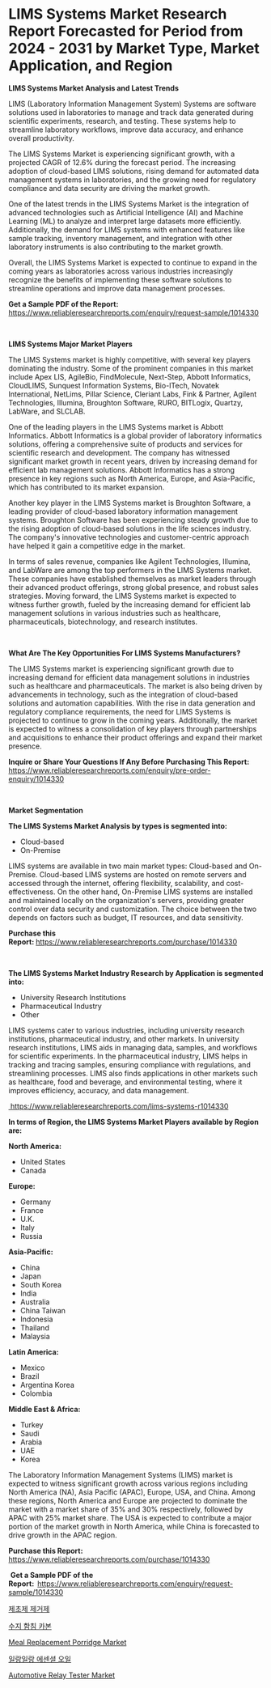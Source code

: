 <p><h1>LIMS Systems Market Research Report Forecasted for Period from 2024 -  2031 by Market Type, Market Application, and Region</h1></p><p><strong>LIMS Systems Market Analysis and Latest Trends</strong></p>
<p><p>LIMS (Laboratory Information Management System) Systems are software solutions used in laboratories to manage and track data generated during scientific experiments, research, and testing. These systems help to streamline laboratory workflows, improve data accuracy, and enhance overall productivity.</p><p>The LIMS Systems Market is experiencing significant growth, with a projected CAGR of 12.6% during the forecast period. The increasing adoption of cloud-based LIMS solutions, rising demand for automated data management systems in laboratories, and the growing need for regulatory compliance and data security are driving the market growth.</p><p>One of the latest trends in the LIMS Systems Market is the integration of advanced technologies such as Artificial Intelligence (AI) and Machine Learning (ML) to analyze and interpret large datasets more efficiently. Additionally, the demand for LIMS systems with enhanced features like sample tracking, inventory management, and integration with other laboratory instruments is also contributing to the market growth.</p><p>Overall, the LIMS Systems Market is expected to continue to expand in the coming years as laboratories across various industries increasingly recognize the benefits of implementing these software solutions to streamline operations and improve data management processes.</p></p>
<p><strong>Get a Sample PDF of the Report:&nbsp;</strong> <a href="https://www.reliableresearchreports.com/enquiry/request-sample/1014330">https://www.reliableresearchreports.com/enquiry/request-sample/1014330</a></p>
<p>&nbsp;</p>
<p><strong>LIMS Systems Major Market Players</strong></p>
<p><p>The LIMS Systems market is highly competitive, with several key players dominating the industry. Some of the prominent companies in this market include Apex LIS, AgileBio, FindMolecule, Next-Step, Abbott Informatics, CloudLIMS, Sunquest Information Systems, Bio-ITech, Novatek International, NetLims, Pillar Science, Cleriant Labs, Fink & Partner, Agilent Technologies, Illumina, Broughton Software, RURO, BITLogix, Quartzy, LabWare, and SLCLAB.</p><p>One of the leading players in the LIMS Systems market is Abbott Informatics. Abbott Informatics is a global provider of laboratory informatics solutions, offering a comprehensive suite of products and services for scientific research and development. The company has witnessed significant market growth in recent years, driven by increasing demand for efficient lab management solutions. Abbott Informatics has a strong presence in key regions such as North America, Europe, and Asia-Pacific, which has contributed to its market expansion.</p><p>Another key player in the LIMS Systems market is Broughton Software, a leading provider of cloud-based laboratory information management systems. Broughton Software has been experiencing steady growth due to the rising adoption of cloud-based solutions in the life sciences industry. The company's innovative technologies and customer-centric approach have helped it gain a competitive edge in the market.</p><p>In terms of sales revenue, companies like Agilent Technologies, Illumina, and LabWare are among the top performers in the LIMS Systems market. These companies have established themselves as market leaders through their advanced product offerings, strong global presence, and robust sales strategies. Moving forward, the LIMS Systems market is expected to witness further growth, fueled by the increasing demand for efficient lab management solutions in various industries such as healthcare, pharmaceuticals, biotechnology, and research institutes.</p></p>
<p>&nbsp;</p>
<p><strong>What Are The Key Opportunities For LIMS Systems Manufacturers?</strong></p>
<p><p>The LIMS Systems market is experiencing significant growth due to increasing demand for efficient data management solutions in industries such as healthcare and pharmaceuticals. The market is also being driven by advancements in technology, such as the integration of cloud-based solutions and automation capabilities. With the rise in data generation and regulatory compliance requirements, the need for LIMS Systems is projected to continue to grow in the coming years. Additionally, the market is expected to witness a consolidation of key players through partnerships and acquisitions to enhance their product offerings and expand their market presence.</p></p>
<p><strong>Inquire or Share Your Questions If Any Before Purchasing This Report:</strong> <a href="https://www.reliableresearchreports.com/enquiry/pre-order-enquiry/1014330">https://www.reliableresearchreports.com/enquiry/pre-order-enquiry/1014330</a></p>
<p>&nbsp;</p>
<p><strong>Market Segmentation</strong></p>
<p><strong>The LIMS Systems Market Analysis by types is segmented into:</strong></p>
<p><ul><li>Cloud-based</li><li>On-Premise</li></ul></p>
<p><p>LIMS systems are available in two main market types: Cloud-based and On-Premise. Cloud-based LIMS systems are hosted on remote servers and accessed through the internet, offering flexibility, scalability, and cost-effectiveness. On the other hand, On-Premise LIMS systems are installed and maintained locally on the organization's servers, providing greater control over data security and customization. The choice between the two depends on factors such as budget, IT resources, and data sensitivity.</p></p>
<p><strong>Purchase this Report:&nbsp;</strong><a href="https://www.reliableresearchreports.com/purchase/1014330">https://www.reliableresearchreports.com/purchase/1014330</a></p>
<p>&nbsp;</p>
<p><strong>The LIMS Systems Market Industry Research by Application is segmented into:</strong></p>
<p><ul><li>University Research Institutions</li><li>Pharmaceutical Industry</li><li>Other</li></ul></p>
<p><p>LIMS systems cater to various industries, including university research institutions, pharmaceutical industry, and other markets. In university research institutions, LIMS aids in managing data, samples, and workflows for scientific experiments. In the pharmaceutical industry, LIMS helps in tracking and tracing samples, ensuring compliance with regulations, and streamlining processes. LIMS also finds applications in other markets such as healthcare, food and beverage, and environmental testing, where it improves efficiency, accuracy, and data management.</p></p>
<p><a href="https://www.reliableresearchreports.com/lims-systems-r1014330">&nbsp;https://www.reliableresearchreports.com/lims-systems-r1014330</a></p>
<p><strong>In terms of Region, the LIMS Systems Market Players available by Region are:</strong></p>
<p>
    <p> <strong> North America: </strong>
        <ul>
            <li>United States</li>
            <li>Canada</li>
        </ul>
        </p> 
    <p> <strong> Europe: </strong>
        <ul>
            <li>Germany</li>
            <li>France</li>
            <li>U.K.</li>
            <li>Italy</li>
            <li>Russia</li>
        </ul>
        </p> 
    <p> <strong> Asia-Pacific: </strong>
        <ul>
            <li>China</li>
            <li>Japan</li>
            <li>South Korea</li>
            <li>India</li>
            <li>Australia</li>
            <li>China Taiwan</li>
            <li>Indonesia</li>
            <li>Thailand</li>
            <li>Malaysia</li>
        </ul>
        </p> 
    <p> <strong> Latin America: </strong>
        <ul>
            <li>Mexico</li>
            <li>Brazil</li>
            <li>Argentina Korea</li>
            <li>Colombia</li>
        </ul>
        </p> 
    <p> <strong> Middle East & Africa: </strong>
        <ul>
            <li>Turkey</li>
            <li>Saudi</li>
            <li>Arabia</li>
            <li>UAE</li>
            <li>Korea</li>
        </ul>
    </p>
    </p>
<p><p>The Laboratory Information Management Systems (LIMS) market is expected to witness significant growth across various regions including North America (NA), Asia Pacific (APAC), Europe, USA, and China. Among these regions, North America and Europe are projected to dominate the market with a market share of 35% and 30% respectively, followed by APAC with 25% market share. The USA is expected to contribute a major portion of the market growth in North America, while China is forecasted to drive growth in the APAC region.</p></p>
<p><strong>Purchase this Report: </strong><a href="https://www.reliableresearchreports.com/purchase/1014330">https://www.reliableresearchreports.com/purchase/1014330</a></p>
<p>&nbsp;<strong>Get a Sample PDF of the Report:&nbsp;&nbsp;</strong><a href="https://www.reliableresearchreports.com/enquiry/request-sample/1014330">https://www.reliableresearchreports.com/enquiry/request-sample/1014330</a></p>
<p><strong></strong></p>
<p><p><a href="https://medium.com/@haroldwarren626/%EC%A0%9C%EC%B4%88%EC%A0%9C-%EC%95%88%EC%A0%84%EC%A0%9C-%EC%8B%9C%EC%9E%A5-%EC%84%B1%EA%B3%B5%EC%A0%81%EC%9D%B8-%EB%B9%84%EC%A6%88%EB%8B%88%EC%8A%A4-%EC%A0%84%EB%9E%B5%EC%9D%98-%ED%95%B5%EC%8B%AC-2031%EB%85%84%EA%B9%8C%EC%A7%80-%EC%98%88%EC%B8%A1-9d4b12693b45">제초제 제거제</a></p><p><a href="https://medium.com/@tedbernhard1944/2024-2031-%EA%B8%B0%EA%B0%84-%EB%8F%99%EC%95%88-%EC%98%88%EC%83%81%EB%90%98%EB%8A%94-%EC%88%98%EC%A7%80-%EC%A0%81%EC%B8%B5%ED%83%84%EC%86%8C-%EC%8B%9C%EC%9E%A5-%EB%8F%99%ED%96%A5-%EB%B0%8F-%EC%8B%9C%EC%9E%A5-%EB%B6%84%EC%84%9D-9ce58b7a91fd">수지 함침 카본</a></p><p><a href="https://www.linkedin.com/pulse/meal-replacement-porridge-market-trends-analysis-forecasted-fpdee?trackingId=0EkQOEYMgaQ4LEB2yOo3fw%3D%3D">Meal Replacement Porridge Market</a></p><p><a href="https://github.com/trmesnao7959541/Market-Research-Report-List-2/blob/main/384927049648.md">일랑일랑 에센셜 오일</a></p><p><a href="https://www.linkedin.com/pulse/automotive-relay-tester-market-share-evolution-growth-trends-zkwie?trackingId=MsziDpCXEnPn8IPYK9wo7w%3D%3D">Automotive Relay Tester Market</a></p></p>